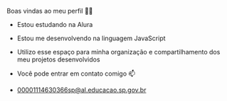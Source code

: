 Boas vindas ao meu perfil 💙💙

* Estou estudando na Alura
* Estou me desenvolvendo na linguagem JavaScript
* Utilizo esse espaço para minha organização e compartilhamento
  dos meu projetos desenvolvidos


* Você pode entrar em contato comigo 📫
* 00001114630366sp@al.educacao.sp.gov.br
